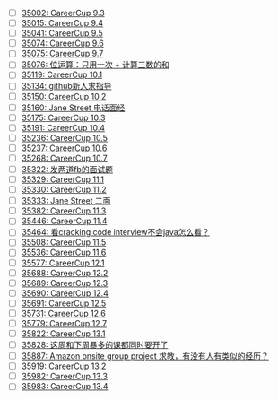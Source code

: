 - [ ] [35002: CareerCup 9.3](http://instant.1point3acres.com/thread/35002)
- [ ] [35015: CareerCup 9.4](http://instant.1point3acres.com/thread/35015)
- [ ] [35041: CareerCup 9.5](http://instant.1point3acres.com/thread/35041)
- [ ] [35074: CareerCup 9.6](http://instant.1point3acres.com/thread/35074)
- [ ] [35075: CareerCup 9.7](http://instant.1point3acres.com/thread/35075)
- [ ] [35076: 位运算：只用一次 + 计算三数的和](http://instant.1point3acres.com/thread/35076)
- [ ] [35119: CareerCup 10.1](http://instant.1point3acres.com/thread/35119)
- [ ] [35134: github新人求指导](http://instant.1point3acres.com/thread/35134)
- [ ] [35150: CareerCup 10.2](http://instant.1point3acres.com/thread/35150)
- [ ] [35160: Jane Street 电话面经](http://instant.1point3acres.com/thread/35160)
- [ ] [35175: CareerCup 10.3](http://instant.1point3acres.com/thread/35175)
- [ ] [35191: CareerCup 10.4](http://instant.1point3acres.com/thread/35191)
- [ ] [35236: CareerCup 10.5](http://instant.1point3acres.com/thread/35236)
- [ ] [35237: CareerCup 10.6](http://instant.1point3acres.com/thread/35237)
- [ ] [35268: CareerCup 10.7](http://instant.1point3acres.com/thread/35268)
- [ ] [35322: 发两道fb的面试题](http://instant.1point3acres.com/thread/35322)
- [ ] [35329: CareerCup 11.1](http://instant.1point3acres.com/thread/35329)
- [ ] [35330: CareerCup 11.2](http://instant.1point3acres.com/thread/35330)
- [ ] [35333: Jane Street 二面](http://instant.1point3acres.com/thread/35333)
- [ ] [35382: CareerCup 11.3](http://instant.1point3acres.com/thread/35382)
- [ ] [35446: CareerCup 11.4](http://instant.1point3acres.com/thread/35446)
- [ ] [35464: 看cracking code interview不会java怎么看？](http://instant.1point3acres.com/thread/35464)
- [ ] [35508: CareerCup 11.5](http://instant.1point3acres.com/thread/35508)
- [ ] [35536: CareerCup 11.6](http://instant.1point3acres.com/thread/35536)
- [ ] [35577: CareerCup 12.1](http://instant.1point3acres.com/thread/35577)
- [ ] [35688: CareerCup 12.2](http://instant.1point3acres.com/thread/35688)
- [ ] [35689: CareerCup 12.3](http://instant.1point3acres.com/thread/35689)
- [ ] [35690: CareerCup 12.4](http://instant.1point3acres.com/thread/35690)
- [ ] [35691: CareerCup 12.5](http://instant.1point3acres.com/thread/35691)
- [ ] [35731: CareerCup 12.6](http://instant.1point3acres.com/thread/35731)
- [ ] [35779: CareerCup 12.7](http://instant.1point3acres.com/thread/35779)
- [ ] [35822: CareerCup 13.1](http://instant.1point3acres.com/thread/35822)
- [ ] [35828: 这周和下周暴多的课都同时要开了](http://instant.1point3acres.com/thread/35828)
- [ ] [35887: Amazon onsite group project 求教，有没有人有类似的经历？](http://instant.1point3acres.com/thread/35887)
- [ ] [35919: CareerCup 13.2](http://instant.1point3acres.com/thread/35919)
- [ ] [35982: CareerCup 13.3](http://instant.1point3acres.com/thread/35982)
- [ ] [35983: CareerCup 13.4](http://instant.1point3acres.com/thread/35983)
